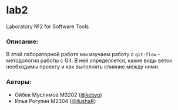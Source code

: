 # lab2
Laboratory №2 for Software Tools

### Описание:
В этой лабораторной работе мы изучаем работу с `git-flow` - методология работы с Git.
В ней определяется, какие виды веток необходимы проекту и как выполнять слияние между ними.

### Авторы: 
* Ойбек Муслимов М3202 ([@kebyo](https://github.com/kebyo))
* Илья Рогулин М2304 ([@ilushaR](https://github.com/ilushaR))

